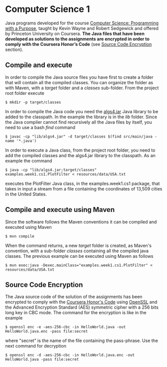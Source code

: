 Computer Science 1
==================
Java programs developed for the course [Computer Science: Programming with a Purpose](https://www.coursera.org/learn/cs-programming-java/), 
taught by Kevin Wayne and Robert Sedgewick and offered by Princeton University on Coursera. **The Java files that have been developed as solutions to the assignments are encrypted in order 
to comply with the Coursera Honor’s Code** (see [Source Code Encryption](#Source-Code-Encryption) section).

## Compile and execute
In order to compile the Java source files you have first to create a folder that will contain all the compiled classes. You 
can organize the folder as with Maven, with a *target* folder and a *classes* sub-folder. From the project root folder execute

```
$ mkdir -p target/classes 
```
In order to compile the Java code you need the [algs4.jar](https://algs4.cs.princeton.edu/code/) Java library to be added to the classpath. In 
the example the library is in the *lib* folder. Since the Java compiler cannot find recursively all the Java files by itself, you need to use a 
bash *find* command

```
$ javac -cp "lib/algs4.jar" -d target/classes $(find src/main/java -name '*.java')
```

In order to execute a Java class, from the project root folder, you need to add the compiled classes and the algs4.jar library to the classpath. 
As an example the command 

```
$ java -cp "lib/algs4.jar;target/classes" examples.week1.cs1.PlotFilter < resources/data/USA.txt
```

executes the PlotFilter Java class, in the examples.week1.cs1 package, that takes in input a stream from a file containing 
the coordinates of 13,509 cities in the United States.

## Compile and execute using Maven
Since the software follows the Maven conventions it can be compiled and executed using Maven

```
$ mvn compile
```

When the command returns, a new *target* folder is created, as Maven's convention, with a sub-folder *classes* containing all the compiled java 
classes. The previous example can be executed using Maven as follows

```
$ mvn exec:java -Dexec.mainClass="examples.week1.cs1.PlotFilter" < resources/data/USA.txt
```

## Source Code Encryption
The Java source code of the solution of the assignments has been encrypted to comply with the [Coursera Honor's Code](https://learner.coursera.help/hc/en-us/articles/209818863-Coursera-Honor-Code) using [OpenSSL](https://www.openssl.org/)
and the Advanced Encryption Standard (AES) symmetric cipher with a 256 bits long key in CBC mode. The command for the encryption is like in the example

```
$ openssl enc -e -aes-256-cbc -in HelloWorld.java -out HelloWorld.java.enc -pass file:secret
```

where "secret" is the name of the file containing the pass-phrase. Use the next command for decryption 
  
```
$ openssl enc -d -aes-256-cbc -in HelloWorld.java.enc -out HelloWorld.java -pass file:secret
```